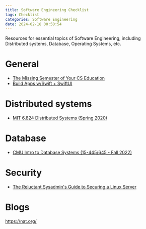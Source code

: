 ```yaml
---
title: Software Engineering Checklist
tags: Checklist
categories: Software Engineering
date: 2024-02-18 00:50:54
---
```



Resources for essential topics of Software Engineering, including Distributed systems, Database, Operating Systems, etc.

<!--more-->

# General

* [The Missing Semester of Your CS Education](https://missing.csail.mit.edu/)
* [Build Apps w/Swift + SwiftUI](https://www.youtube.com/playlist?list=PL9VJ9OpT-IPSM6dFSwQCIl409gNBsqKTe)

# Distributed systems

* [MIT 6.824 Distributed Systems (Spring 2020)](https://www.youtube.com/playlist?list=PLrw6a1wE39_tb2fErI4-WkMbsvGQk9_UB)

# Database

* [CMU Intro to Database Systems (15-445/645 - Fall 2022)](https://www.youtube.com/playlist?app=desktop&list=PLSE8ODhjZXjaKScG3l0nuOiDTTqpfnWFf)

# Security

* [The Reluctant Sysadmin's Guide to Securing a Linux Server](https://pboyd.io/posts/securing-a-linux-vm/)



# Blogs

https://nat.org/
